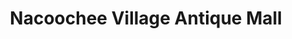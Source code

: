 ---
title: "Nacoochee Village Antique Mall"
url: /helen/nacoochee-village-antique-mall/
shop: Antiquitäten
---
